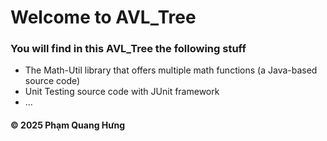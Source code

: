 # Welcome to AVL_Tree
### You will find in this AVL_Tree the following stuff
* The Math-Util library that offers multiple math functions (a Java-based source code)
* Unit Testing source code with JUnit framework
* ...
#### © 2025 Phạm Quang Hưng